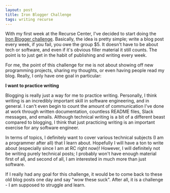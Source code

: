 ```yaml
---
layout: post
title: Iron Blogger Challenge
tags: writing recurse
---
```


With my first week at the Recurse Center, I've decided to start doing the
[Iron Blogger challenge](http://iron-blogger-sf.com/). Basically, the idea
is pretty simple; write a blog post every week, if you fail, you owe the
group $5. It doesn't have to be about tech or software, and even if it's
obvious filler material it still counts. The point is to just get in the
habit of publishing and writing every week.

For me, the point of this challenge for me is not about showing off new
programming projects, sharing my thoughts, or even having people read my
blog. Really, I only have one goal in particular:

**I want to practice writing**

Blogging is really just a way for me to practice writing. Personally,
I think writing is an incredibly important skill in software engineering,
and in general. I can't even begin to count the amount of communication
I've done at work through written documentation, countless README files,
Slack messages, and emails. Although technical writing is a bit of
a different beast compared to blogging, I think that just practicing
writing is an important exercise for any software engineer.

In terms of topics, I definitely want to cover various technical subjects
(I am a programmer after all) that I learn about. Hopefully I will have
a ton to write about (especially since I am at RC right now)! However,
I will definitely not be writing purely technical posts; I probably won't
have enough material first of all, and second of all, I am interested in
much more than just software.

If I really had any goal for this challenge, it would be to come back to
these old blog posts one day and say "wow these suck". After all, it is
a challenge - I am supposed to struggle and learn.
